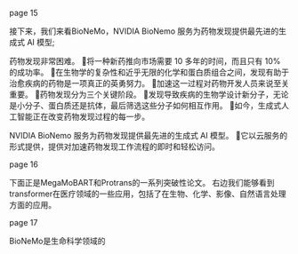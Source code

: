 

page 15

接下来，我们来看BioNeMo，NVIDIA BioNemo 服务为药物发现提供最先进的生成式 AI 模型;

药物发现非常困难。
将一种新药推向市场需要 10 多年的时间，而且只有 10% 的成功率。
在生物学的复杂性和近乎无限的化学和蛋白质组合之间，发现有助于治愈疾病的药物是一项真正的英勇努力。
加速这一过程对药物开发人员来说至关重要。
药物发现分为三个关键阶段。
发现导致疾病的生物学设计新分子，无论是小分子、蛋白质还是抗体，最后筛选这些分子如何相互作用。
如今，生成式人工智能正在改变药物发现过程的每一步。

NVIDIA BioNemo 服务为药物发现提供最先进的生成式 AI 模型。
它以云服务的形式提供，提供对加速药物发现工作流程的即时和轻松访问。



page 16

下面正是MegaMoBART和Protrans的一系列突破性论文。
右边我们能够看到transformer在医疗领域的一些应用，包括了在生物、化学、影像、自然语言处理方面的应用。


page 17

BioNeMo是生命科学领域的